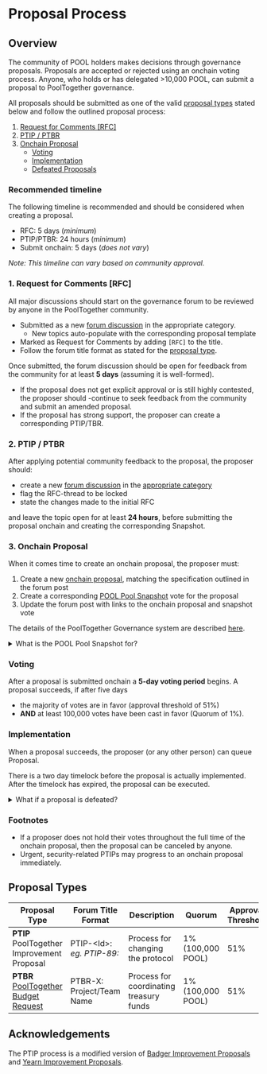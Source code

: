 # Proposal Process

## Overview

The community of POOL holders makes decisions through governance proposals. Proposals are accepted or rejected using an onchain voting process. Anyone, who holds or has delegated >10,000 POOL, can submit a proposal to PoolTogether governance.

All proposals should be submitted as one of the valid [proposal types](./#proposal-types) stated below and follow the outlined proposal process:

1. [Request for Comments \[RFC\]](./#1.-forum-post)
2. [PTIP / PTBR](./#2.-community-feedback)
3. [Onchain Proposal](./#4.-on-chain-proposal)
   * [Voting](./#voting)
   * [Implementation](./#implementation)
   * [Defeated Proposals](./#what-if-a-proposal-is-defeated)

### Recommended timeline

The following timeline is recommended and should be considered when creating a proposal.

* RFC: 5 days (_minimum_)
* PTIP/PTBR: 24 hours (_minimum_)
* Submit onchain: 5 days (_does not vary_)

_Note: This timeline can vary based on community approval._

### 1. Request for Comments \[RFC]

All major discussions should start on the governance forum to be reviewed by anyone in the PoolTogether community.&#x20;

* Submitted as a new [forum discussion](https://gov.pooltogether.com/) in the appropriate category.
  * New topics auto-populate with the corresponding proposal template
* Marked as Request for Comments by adding `[RFC]` to the title.
* Follow the forum title format as stated for the [proposal type](notion://www.notion.so/o/-M58QKDDuY724c-sqMF4/s/-MjVmQloS14HsmiACMUz-887967055/\~/changes/131/pooltogether/governance/proposal-process#proposal-types).

Once submitted, the forum discussion should be open for feedback from the community for at least **5 days** (assuming it is well-formed).

* If the proposal does not get explicit approval or is still highly contested, the proposer should -continue to seek feedback from the community and submit an amended proposal.
* If the proposal has strong support, the proposer can create a corresponding PTIP/TBR.

### 2. PTIP / PTBR

After applying potential community feedback to the proposal, the proposer should:

* create a new [forum discussion](https://gov.pooltogether.com/) in the [appropriate category](https://www.notion.so/626fb3991e824960a541fa6928c23420)
* flag the RFC-thread to be locked
* state the changes made to the initial RFC

and leave the topic open for at least **24 hours**, before submitting the proposal onchain and creating the corresponding Snapshot.

### 3. Onchain Proposal

When it comes time to create an onchain proposal, the proposer must:

1. Create a new [onchain proposal](https://vote.pooltogether.com/), matching the specification outlined in the forum post
2. Create a corresponding [POOL Pool Snapshot](https://snapshot.page/#/poolpool.pooltogether.eth) vote for the proposal
3. Update the forum post with links to the onchain proposal and snapshot vote

The details of the PoolTogether Governance system are described [here](../voting-and-delegation-101.md).

<details>

<summary>What is the POOL Pool Snapshot for?</summary>

The POOL Pool Snapshot allows POOL pool ticket holders to participate in proposal voting.&#x20;

This pool’s voting power is delegated to a multi-sig whose signers are community members. When there is an onchain proposal there must be a corresponding vote in the POOL Pool Snapshot. The multi-sig must vote according to the result of the POOL Pool Snapshot. [Learn more](../ppool-gasless-voting.md).

</details>

### Voting

After a proposal is submitted onchain a **5-day voting period** begins. A proposal succeeds, if after five days

* the majority of votes are in favor (approval threshold of 51%)
* **AND** at least 100,000 votes have been cast in favor (Quorum of 1%).

### Implementation

When a proposal succeeds, the proposer (or any other person) can queue Proposal.

There is a two day timelock before the proposal is actually implemented. After the timelock has expired, the proposal can be executed.

<details>

<summary>What if a proposal is defeated?</summary>

In case a proposal does not pass a governance vote, the proposal will not be executed. If the proposer wishes to iterate on a proposal that has been rejected, they should:

1. Create a new proposal thread on the Forum.
2. Include a link to the first proposal that did not pass.
3. Clearly identify what has changed in the new proposal.

</details>

### Footnotes

* If a proposer does not hold their votes throughout the full time of the onchain proposal, then the proposal can be canceled by anyone.
* Urgent, security-related PTIPs may progress to an onchain proposal immediately.

## Proposal Types

<table><thead><tr><th width="340">Proposal Type </th><th width="188">Forum Title Format</th><th width="231">Description</th><th width="193">Quorum</th><th width="189">Approval Threshold</th><th data-hidden></th></tr></thead><tbody><tr><td><strong>PTIP</strong> <br>PoolTogether Improvement Proposal</td><td>PTIP-&#x3C;Id>: <br><em>eg. PTIP-89:</em></td><td>Process for changing the protocol </td><td>1% (100,000 POOL)</td><td>51%</td><td></td></tr><tr><td><strong>PTBR</strong> <br><a href="pt-budget-requests.md">PoolTogether Budget Request</a></td><td>PTBR-X: Project/Team Name</td><td>Process for coordinating treasury funds</td><td>1% (100,000 POOL)</td><td>51%</td><td></td></tr></tbody></table>

## **Acknowledgements**

The PTIP process is a modified version of [Badger Improvement Proposals](https://forum.badger.finance/t/about-the-bip-badger-improvement-proposals-category/20) and [Yearn Improvement Proposals](https://github.com/yearn/YIPS/blob/master/yip-X.md).
